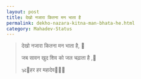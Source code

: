 ```yaml
---
layout: post
title: देखो नजारा कितना मन भाता है
permalink: dekho-nazara-kitna-man-bhata-he.html
category: Mahadev-Status
---
```

> देखो नजारा कितना मन भाता है, 💓
> 
> जब सावन खुद शिव को जल चढ़ाता है ,🍃
> 
> 🕉📿हर हर महादेव🍃🌿🐍
